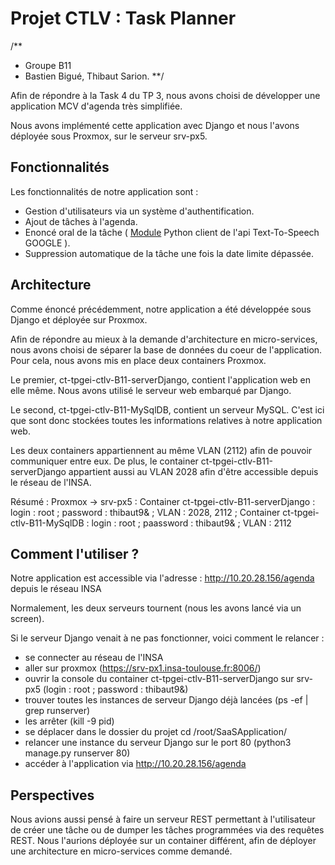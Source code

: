 # Projet CTLV : Task Planner
/**
* Groupe B11 
* Bastien Bigué, Thibaut Sarion.
**/

Afin de répondre à la Task 4 du TP 3, nous avons choisi de développer une application MCV d'agenda très simplifiée. 

Nous avons implémenté cette application avec Django et nous l'avons déployée sous Proxmox, sur le serveur srv-px5. 


## Fonctionnalités
Les fonctionnalités de notre application sont : 

* Gestion d'utilisateurs via un système d'authentification.
* Ajout de tâches à l'agenda.
* Enoncé oral de la tâche ( [Module](https://github.com/pndurette/gTTS) Python client de l'api Text-To-Speech GOOGLE ).
* Suppression automatique de la tâche une fois la date limite dépassée.

## Architecture

Comme énoncé précédemment, notre application a été développée sous Django et déployée sur Proxmox. 

Afin de répondre au mieux à la demande d'architecture en micro-services, nous avons choisi de séparer la base de données du coeur de l'application. Pour cela, nous avons mis en place deux containers Proxmox.

Le premier, ct-tpgei-ctlv-B11-serverDjango, contient l'application web en elle même. Nous avons utilisé le serveur web embarqué par Django.

Le second, ct-tpgei-ctlv-B11-MySqlDB, contient un serveur MySQL. C'est ici que sont donc stockées toutes les informations relatives à notre application web.

Les deux containers appartiennent au même VLAN (2112) afin de pouvoir communiquer entre eux. De plus, le container ct-tpgei-ctlv-B11-serverDjango appartient aussi au VLAN 2028 afin d'être accessible depuis le réseau de l'INSA. 


Résumé : 
Proxmox -> srv-px5 : 
Container ct-tpgei-ctlv-B11-serverDjango : login : root ; password : thibaut9& ; VLAN : 2028, 2112 ; 
Container ct-tpgei-ctlv-B11-MySqlDB : login : root ; paassword : thibaut9& ; VLAN : 2112


## Comment l'utiliser ? 

Notre application est accessible via l'adresse : http://10.20.28.156/agenda depuis le réseau INSA

Normalement, les deux serveurs tournent (nous les avons lancé via un screen).

Si le serveur Django venait à ne pas fonctionner, voici comment le relancer : 

* se connecter au réseau de l'INSA
* aller sur proxmox (https://srv-px1.insa-toulouse.fr:8006/)
* ouvrir la console du container ct-tpgei-ctlv-B11-serverDjango sur srv-px5 (login : root ; password : thibaut9&)
* trouver toutes les instances de serveur Django déjà lancées (ps -ef | grep runserver)
* les arrêter (kill -9 pid)
* se déplacer dans le dossier du projet cd /root/SaaSApplication/
* relancer une instance du serveur Django sur le port 80 (python3 manage.py runserver 80)
* accéder à l'application via http://10.20.28.156/agenda


## Perspectives

Nous avions aussi pensé à faire un serveur REST permettant à l'utilisateur de créer une tâche ou de dumper les tâches programmées via des requêtes REST. Nous l'aurions déployée sur un container différent, afin de déployer une architecture en micro-services comme demandé. 